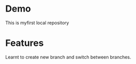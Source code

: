 # Demo
This is myfirst local repository

# Features
Learnt to create new branch and switch between branches.